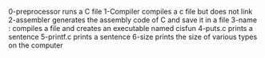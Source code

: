 0-preprocessor runs a C file
1-Compiler compiles a c file but does not link
2-assembler generates the assembly code of C and save it in a file
3-name : compiles a file and creates an executable named cisfun
4-puts.c prints a sentence
5-printf.c prints a sentence 
6-size prints the size of various types on the computer
